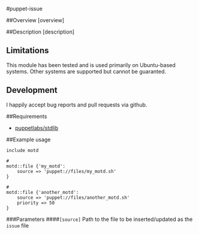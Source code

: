 #puppet-issue

##Overview
[overview]

##Description
[description]

## Limitations

This module has been tested and is used primarily on Ubuntu-based systems.
Other systems are supported but cannot be guaranted.

## Development

I happily accept bug reports and pull requests via github.

 
##Requirements
* [puppetlabs/stdlib](https://github.com/puppetlabs/puppetlabs-stdlib)

##Example usage
```puppet
include motd
```
```puppet
#
motd::file {'my_motd': 
	source => 'puppet://files/my_motd.sh'
}

#
motd::file {'another_motd': 
	source => 'puppet://files/another_motd.sh'
	priority => 50
}
```

###Parameters
####`[source]`
Path to the file to be inserted/updated as the `issue` file

